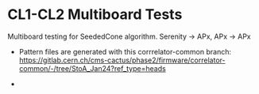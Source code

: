 # CL1-CL2 Multiboard Tests
Multiboard testing for SeededCone algorithm. Serenity -> APx, APx -> APx

* Pattern files are generated with this corrrelator-common branch: https://gitlab.cern.ch/cms-cactus/phase2/firmware/correlator-common/-/tree/StoA_Jan24?ref_type=heads

* 
